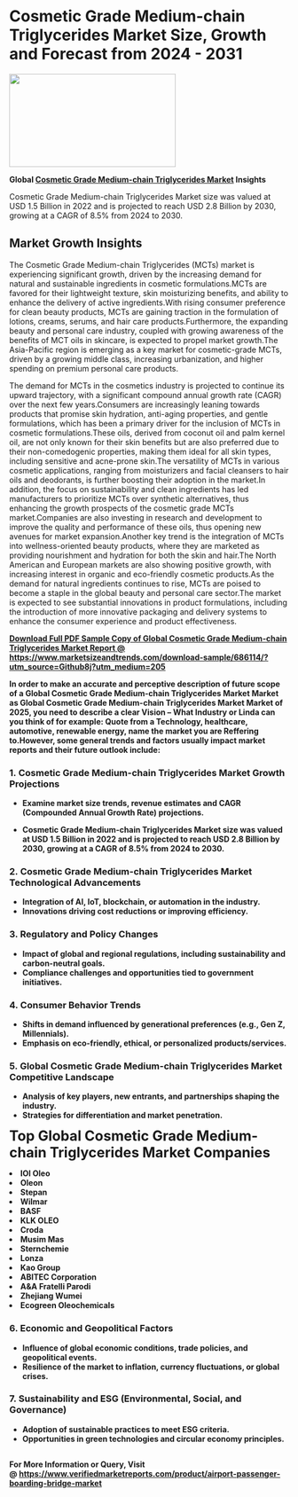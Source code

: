 <H1>Cosmetic Grade Medium-chain Triglycerides Market Size, Growth and Forecast from 2024 - 2031</H1><img class="aligncenter size-medium wp-image-584254" src="https://thirdeyenews.in/wp-content/uploads/2024/09/Global-Market-Research-300x168.jpeg" alt="" width="300" height="168" /><p><strong>Global&nbsp;<a href="https://www.marketsizeandtrends.com/download-sample/686114/?utm_source=Github8j?utm_medium=205">Cosmetic Grade Medium-chain Triglycerides Market</a> Insights</strong></p><p>Cosmetic Grade Medium-chain Triglycerides Market size was valued at USD 1.5 Billion in 2022 and is projected to reach USD 2.8 Billion by 2030, growing at a CAGR of 8.5% from 2024 to 2030.</p><p><h2>Market Growth Insights</h2> <p>The Cosmetic Grade Medium-chain Triglycerides (MCTs) market is experiencing significant growth, driven by the increasing demand for natural and sustainable ingredients in cosmetic formulations.MCTs are favored for their lightweight texture, skin moisturizing benefits, and ability to enhance the delivery of active ingredients.With rising consumer preference for clean beauty products, MCTs are gaining traction in the formulation of lotions, creams, serums, and hair care products.Furthermore, the expanding beauty and personal care industry, coupled with growing awareness of the benefits of MCT oils in skincare, is expected to propel market growth.The Asia-Pacific region is emerging as a key market for cosmetic-grade MCTs, driven by a growing middle class, increasing urbanization, and higher spending on premium personal care products.</p> <p><strong><a href="#"></a></strong></p> <p>The demand for MCTs in the cosmetics industry is projected to continue its upward trajectory, with a significant compound annual growth rate (CAGR) over the next few years.Consumers are increasingly leaning towards products that promise skin hydration, anti-aging properties, and gentle formulations, which has been a primary driver for the inclusion of MCTs in cosmetic formulations.These oils, derived from coconut oil and palm kernel oil, are not only known for their skin benefits but are also preferred due to their non-comedogenic properties, making them ideal for all skin types, including sensitive and acne-prone skin.The versatility of MCTs in various cosmetic applications, ranging from moisturizers and facial cleansers to hair oils and deodorants, is further boosting their adoption in the market.In addition, the focus on sustainability and clean ingredients has led manufacturers to prioritize MCTs over synthetic alternatives, thus enhancing the growth prospects of the cosmetic grade MCTs market.Companies are also investing in research and development to improve the quality and performance of these oils, thus opening new avenues for market expansion.Another key trend is the integration of MCTs into wellness-oriented beauty products, where they are marketed as providing nourishment and hydration for both the skin and hair.The North American and European markets are also showing positive growth, with increasing interest in organic and eco-friendly cosmetic products.As the demand for natural ingredients continues to rise, MCTs are poised to become a staple in the global beauty and personal care sector.The market is expected to see substantial innovations in product formulations, including the introduction of more innovative packaging and delivery systems to enhance the consumer experience and product effectiveness.</p> <p><strong><a href="#"></p><p><span class=""><strong>Download Full PDF Sample Copy of Global Cosmetic Grade Medium-chain Triglycerides Market Report</strong> @ <a href="https://www.marketsizeandtrends.com/download-sample/686114/?utm_source=Github8j?utm_medium=205" target="_blank">https://www.marketsizeandtrends.com/download-sample/686114/?utm_source=Github8j?utm_medium=205</a></span></p><p>In order to make an accurate and perceptive description of future scope of a Global&nbsp;Cosmetic Grade Medium-chain Triglycerides Market Market as Global&nbsp;Cosmetic Grade Medium-chain Triglycerides Market Market of 2025, you need to describe a clear Vision &ndash; What Industry or Linda can you think of for example: Quote from a Technology, healthcare, automotive, renewable energy, name the market you are Reffering to.However, some general trends and factors usually impact market reports and their future outlook include:</p><h3>1.&nbsp;<strong>Cosmetic Grade Medium-chain Triglycerides Market Growth Projections</strong></h3><ul><li>Examine market size trends, revenue estimates and CAGR (Compounded Annual Growth Rate) projections.</li><li><p>Cosmetic Grade Medium-chain Triglycerides Market size was valued at USD 1.5 Billion in 2022 and is projected to reach USD 2.8 Billion by 2030, growing at a CAGR of 8.5% from 2024 to 2030.</p></li></ul><h3>2.&nbsp;<strong>Cosmetic Grade Medium-chain Triglycerides Market Technological Advancements</strong></h3><ul><li>Integration of AI, IoT, blockchain, or automation in the industry.</li><li>Innovations driving cost reductions or improving efficiency.</li></ul><h3>3.&nbsp;<strong>Regulatory and Policy Changes</strong></h3><ul><li>Impact of global and regional regulations, including sustainability and carbon-neutral goals.</li><li>Compliance challenges and opportunities tied to government initiatives.</li></ul><h3>4.&nbsp;<strong>Consumer Behavior Trends</strong></h3><ul><li>Shifts in demand influenced by generational preferences (e.g., Gen Z, Millennials).</li><li>Emphasis on eco-friendly, ethical, or personalized products/services.</li></ul><h3>5.&nbsp;<strong>Global Cosmetic Grade Medium-chain Triglycerides Market Competitive Landscape</strong></h3><ul><li>Analysis of key players, new entrants, and partnerships shaping the industry.</li><li>Strategies for differentiation and market penetration.</li></ul><p data-pm-slice="1 1 []"><span style="color: inherit; font-family: inherit; font-size: 25px;">Top Global Cosmetic Grade Medium-chain Triglycerides Market Companies</span></p><div class="" data-test-id=""><p><li>IOI Oleo</li><li> Oleon</li><li> Stepan</li><li> Wilmar</li><li> BASF</li><li> KLK OLEO</li><li> Croda</li><li> Musim Mas</li><li> Sternchemie</li><li> Lonza</li><li> Kao Group</li><li> ABITEC Corporation</li><li> A&A Fratelli Parodi</li><li> Zhejiang Wumei</li><li> Ecogreen Oleochemicals</li></p></div><h3>6.&nbsp;<strong>Economic and Geopolitical Factors</strong></h3><ul><li>Influence of global economic conditions, trade policies, and geopolitical events.</li><li>Resilience of the market to inflation, currency fluctuations, or global crises.</li></ul><h3>7.&nbsp;<strong>Sustainability and ESG (Environmental, Social, and Governance)</strong></h3><ul><li>Adoption of sustainable practices to meet ESG criteria.</li><li>Opportunities in green technologies and circular economy principles.</li></ul><h2><strong style="font-size: 14px;">For More Information or Query, Visit @&nbsp;</strong><a style="background-color: #ffffff; font-size: 14px;" href="https://www.marketsizeandtrends.com/report/cosmetic-grade-medium-chain-triglycerides-market/" target="_blank">https://www.verifiedmarketreports.com/product/airport-passenger-boarding-bridge-market</a></h2>